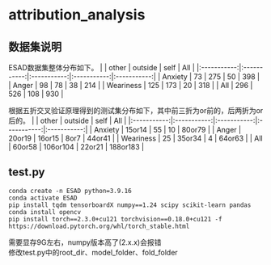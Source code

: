 # attribution_analysis
## 数据集说明
ESAD数据集整体分布如下。
|             | other       | outside     | self        | All         |
|:-----------:|:-----------:|:-----------:|:-----------:|:-----------:|
| Anxiety     | 73          | 275         | 50          | 398         |
| Anger       | 98          | 78          | 38          | 214         |
| Weariness   | 125         | 173         | 20          | 318         |
| All         | 296         | 526         | 108         | 930         |

根据五折交叉验证原理得到的测试集分布如下，其中前三折为or前的，后两折为or后的。
|             | other       | outside     | self        | All         |
|:-----------:|:-----------:|:-----------:|:-----------:|:-----------:|
| Anxiety     | 15or14      | 55          | 10          | 80or79      |
| Anger       | 20or19      | 16or15      | 8or7        | 44or41      |
| Weariness   | 25          | 35or34      | 4           | 64or63      |
| All         | 60or58      | 106or104    | 22or21      | 188or183    |



## test.py
```
conda create -n ESAD python=3.9.16
conda activate ESAD
pip install tqdm tensorboardX numpy==1.24 scipy scikit-learn pandas
conda install opencv 
pip install torch==2.3.0+cu121 torchvision==0.18.0+cu121 -f https://download.pytorch.org/whl/torch_stable.html

```
需要显存9G左右，numpy版本高了(2.x.x)会报错  
修改test.py中的root_dir、model_folder、fold_folder
